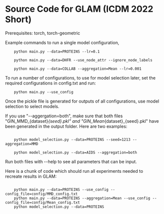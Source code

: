 
# Source Code for GLAM (ICDM 2022 Short)



Prerequisites: torch, torch-geometric


Example commands to run a single model configuration,
```
	python main.py --data=PROTEINS --lr=0.1

	python main.py --data=DHFR --use_node_attr --ignore_node_labels

	python main.py --data=COLLAB --aggregation=Mean --lr=0.001
```

To run a number of configurations, to use for model selection later, set the required configurations in config.txt and run:
```
    python main.py --use_config
```

Once the pickle file is generated for outputs of all configurations, use model selection to select models. 

If you use "--aggergation=both", make sure that both files "GIN_MMD_{dataset}_{seed}.pkl" and "GIN_Mean_{dataset}_{seed}.pkl" have been generated in the output folder. Here are two examples:

```

    python model_selection.py --data=PROTEINS --seed=1213 --aggregation=MMD

    python model_selection.py --data=AIDS --aggregation=both

```

Run both files with --help to see all parameters that can be input.


Here is a chunk of code which should run all experiments needed to recreate results in GLAM:
```

	python main.py --data=PROTEINS --use_config --config_file=config/MMD_config.txt
	python main.py --data=PROTEINS --aggregation=Mean --use_config --config_file=config/Mean_config.txt
    python model_selection.py --data=PROTEINS

```
